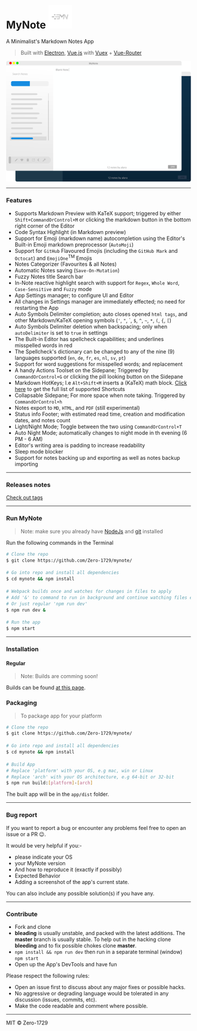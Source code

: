 # MyNote ![icon](./app/src/icons/app_icon@64x64.png)

A Minimalist's Markdown Notes App

> Built with [Electron](https://github.com/atom/electron/), [Vue.js](https://vuejs.org/) with [Vuex](https://vuejs.org/vuex) + [Vue-Router](https://vuejs.org/vue-router)

![Screenshot](Screenshot.png)

---

### Features

- Supports Markdown Preview with KaTeX support; triggered by either `Shift+CommandOrControl+M` or clicking the markdown button in the bottom right corner of the Editor
- Code Syntax Highlight (in Markdown preview)
- Support for Emoji (markdown name) autocompletion using the Editor's Built-in Emoji markdown preprocessor (`AutoMoji`)
- Support for `GitHub` Flavoured Emojis (including the `GitHub Mark` and `Octocat`) and `EmojiOne`<sup>TM</sup> Emojis
- Notes Categorizer (Favourites & all Notes)
- Automatic Notes saving (`Save-On-Mutation`)
- Fuzzy Notes title Search bar
- In-Note reactive highlight search with support for `Regex`, `Whole Word`, `Case-Sensitive` and `Fuzzy` mode
- App Settings manager; to configure UI and Editor
- All changes in Settings manager are immediately effected; no need for restarting the App
- Auto Symbols Delimiter completion; auto closes opened `html tags`, and other Markdown/KaTeX opening symbols (`'`, `"`, \`, `$`, `^`, `~`, `*`, `(`, `{`, `[`)
- Auto Symbols Delimiter deletion when backspacing; only when `autoDelimiter` is set to `true` in settings
- The Built-in Editor has spellcheck capabilities; and underlines misspelled words in red
- The Spellcheck's dictionary can be changed to any of the nine (9) languages supported (`en`, `de`, `fr`, `es`, `nl`, `sv`, `pt`)
- Support for word suggestions for misspelled words; and replacement
- A handy Actions Toolset on the Sidepane; Triggered by `CommandOrControl+G` or clicking the pill looking button on the Sidepane
- Markdown HotKeys; I.e `Alt+Shift+M` inserts a (KaTeX) math block. [Click here](https://github.com/Zero-1729/mynote/blob/master/app/src/public/docs/mynote_shortcuts.pdf) to get the full list of supported Shortcuts
- Collapsable Sidepane; For more space when note taking. Triggered by `CommandOrControl+h`
- Notes export to `MD`, `HTML`, and `PDF` (still experimental)
- Status info Footer; with estimated read time, creation and modification dates, and notes count
- Light/Night Mode; Toggle between the two using `CommandOrControl+T`
- Auto Night Mode; automatically changes to night mode in th evening (6 PM - 6 AM)
- Editor's writing area is padding to increase readability
- Sleep mode blocker
- Support for notes backing up and exporting as well as notes backup importing

---

### Releases notes

[Check out tags](https://github.com/Zero-1729/mynote/releases)

---

### Run MyNote

> Note: make sure you already have [NodeJs](https://nodejs.org/en/) and [git](https://git-scm.com/) installed

Run the following commands in the Terminal

```sh
# Clone the repo
$ git clone https://github.com/Zero-1729/mynote/

# Go into repo and install all dependencies
$ cd mynote && npm install

# Webpack builds once and watches for changes in files to apply
# Add '&' to command to run in background and continue watching files even after 'npm start'
# Or just regular 'npm run dev'
$ npm run dev &

# Run the app
$ npm start
```

---

### Installation

#### Regular

> Note: Builds are comming soon!

Builds can be found [at this page](https://github.com/Zero-1729/mynote/releases).

### Packaging

> To package app for your platform

```sh
# Clone the repo
$ git clone https://github.com/Zero-1729/mynote/

# Go into repo and install all dependencies
$ cd mynote && npm install

# Build App
# Replace 'platform' with your OS, e.g mac, win or Linux
# Replace 'arch' with your OS architecture, e.g 64-bit or 32-bit
$ npm run build:[platform]-[arch]
```

The built app will be in the `app/dist` folder.

---

### Bug report

If you want to report a bug or encounter any problems feel free to open an issue or a PR :wink:.

It would be very helpful if you:-

- please indicate your OS
- your MyNote version
- And how to reproduce it (exactly if possibly)
- Expected Behavior
- Adding a screenshot of the app's current state.

You can also include any possible solution(s) if you have any.

---

### Contribute

- Fork and clone
- **bleading** is usually unstable, and packed with the latest additions. The **master** branch is usually stable. To help out in the hacking clone **bleeding** and to fix possible chokes clone **master**.
- `npm install && npm run dev` then run in a separate terminal (window) `npm start`
- Open up the App's DevTools and have fun

Please respect the following rules:

- Open an issue first to discuss about any major fixes or possible hacks.
- No aggressive or degrading language would be tolerated in any discussion (issues, commits, etc).
- Make the code readable and comment where possible.

---

MIT &copy; Zero-1729

